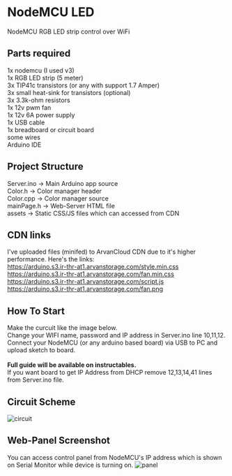 # NodeMCU LED
NodeMCU RGB LED strip control over WiFi

## Parts required
1x nodemcu (I used v3)<br>
1x RGB LED strip (5 meter)<br>
3x TIP41c transistors (or any with support 1.7 Amper)<br>
3x small heat-sink for transistors (optional)<br>
3x 3.3k-ohm resistors<br>
1x 12v pwm fan<br>
1x 12v 6A power supply<br>
1x USB cable<br>
1x breadboard or circuit board<br>
some wires<br>
Arduino IDE

## Project Structure
Server.ino	-> Main Arduino app source<br>
Color.h			-> Color manager header<br>
Color.cpp		-> Color manager source<br>
mainPage.h	-> Web-Server HTML file<br>
assets			-> Static CSS/JS files which can accessed from CDN<br>

## CDN links
I've uploaded files (minifed) to ArvanCloud CDN due to it's higher performance. Here's the links:<br>
https://arduino.s3.ir-thr-at1.arvanstorage.com/style.min.css<br>
https://arduino.s3.ir-thr-at1.arvanstorage.com/fan.min.css<br>
https://arduino.s3.ir-thr-at1.arvanstorage.com/script.js<br>
https://arduino.s3.ir-thr-at1.arvanstorage.com/fan.png

## How To Start
Make the curcuit like the image below.<br>
Change your WIFI name, password and IP address in Server.ino line 10,11,12.<br>
Connect your NodeMCU (or any arduino based board) via USB to PC and upload sketch to board.<br>
<br>
<strong>Full guide will be available on instructables.</strong><br>
If you want board to get IP Address from DHCP remove 12,13,14,41 lines from Server.ino file.

## Circuit Scheme
![circuit](https://raw.githubusercontent.com/Kazem-ma79/nodemcu-led/main/git-files/NodeMCU-LED.png)

## Web-Panel Screenshot
You can access control panel from NodeMCU's IP address which is shown on Serial Monitor while device is turning on.
![panel](https://raw.githubusercontent.com/Kazem-ma79/nodemcu-led/main/git-files/screenshot.png)
